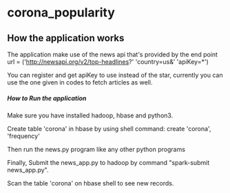 # corona_popularity

## How the application works
The application make use of the news api that's provided by the end point  url = ('http://newsapi.org/v2/top-headlines?'
           'country=us&'
           'apiKey=*')
 <p> You can register and get apiKey to use instead of the star, currently you can use the one given in codes to fetch articles as well.   

##### How to Run the application

<p>Make sure you have installed hadoop, hbase and python3. 
<p>Create table 'corona' in hbase by using shell command:  create 'corona', 'frequency'
<p>Then run the news.py program like any other python programs
<p>Finally, Submit the news_app.py to hadoop by command "spark-submit news_app.py". 
<p>Scan the table 'corona' on hbase shell to see new records.  
